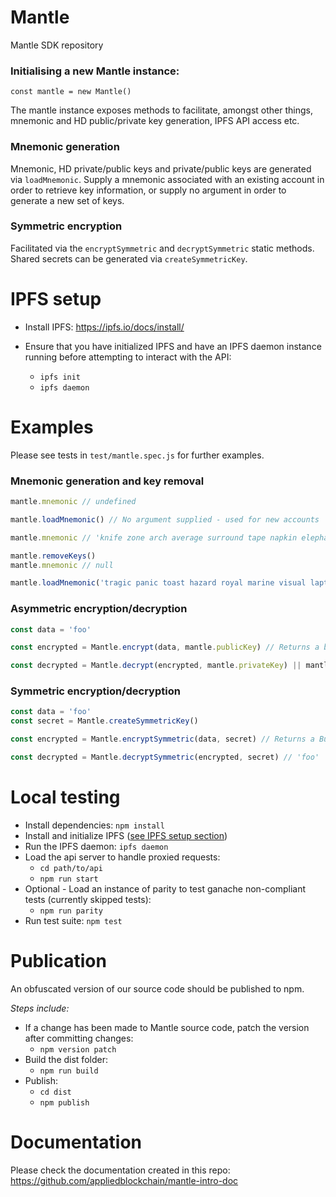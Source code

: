 # Mantle

Mantle SDK repository

### Initialising a new Mantle instance:

`const mantle = new Mantle()`

The mantle instance exposes methods to facilitate, amongst other things, mnemonic and HD public/private key generation, IPFS API access etc.

### Mnemonic generation

Mnemonic, HD private/public keys and private/public keys are generated via `loadMnemonic`. Supply a mnemonic associated with an existing account in order to retrieve key information, or supply no argument in order to generate a new set of keys.

### Symmetric encryption

Facilitated via the `encryptSymmetric` and `decryptSymmetric` static methods. Shared secrets can be generated via `createSymmetricKey`.

# IPFS setup

- Install IPFS: https://ipfs.io/docs/install/

- Ensure that you have initialized IPFS and have an IPFS daemon instance running before attempting to interact with the API:

    - `ipfs init`
    - `ipfs daemon`


# Examples

Please see tests in `test/mantle.spec.js` for further examples.

### Mnemonic generation and key removal

```js
mantle.mnemonic // undefined

mantle.loadMnemonic() // No argument supplied - used for new accounts

mantle.mnemonic // 'knife zone arch average surround tape napkin elephant share fuel jeans false'

mantle.removeKeys()
mantle.mnemonic // null

mantle.loadMnemonic('tragic panic toast hazard royal marine visual laptop salmon guard finger upper') // Mnemonc supplied - should be used to load existing keys
```

### Asymmetric encryption/decryption

```js
const data = 'foo'

const encrypted = Mantle.encrypt(data, mantle.publicKey) // Returns a buffer

const decrypted = Mantle.decrypt(encrypted, mantle.privateKey) || mantle.decrypt(encrypted) // 'foo'
```

### Symmetric encryption/decryption

```js
const data = 'foo'
const secret = Mantle.createSymmetricKey()

const encrypted = Mantle.encryptSymmetric(data, secret) // Returns a Buffer

const decrypted = Mantle.decryptSymmetric(encrypted, secret) // 'foo'
```

# Local testing

- Install dependencies: `npm install`
- Install and initialize IPFS ([see IPFS setup section](#ipfs-setup))
- Run the IPFS daemon: `ipfs daemon`
- Load the api server to handle proxied requests: 
    - `cd path/to/api`
    - `npm run start`
- Optional - Load an instance of parity to test ganache non-compliant tests (currently skipped tests):
    - `npm run parity`
- Run test suite: `npm test`

# Publication

An obfuscated version of our source code should be published to npm.

*Steps include:*
- If a change has been made to Mantle source code, patch the version after committing changes:
  - `npm version patch`
- Build the dist folder:
  - `npm run build`
- Publish:
  - `cd dist`
  - `npm publish`

# Documentation

Please check the documentation created in this repo: https://github.com/appliedblockchain/mantle-intro-doc
